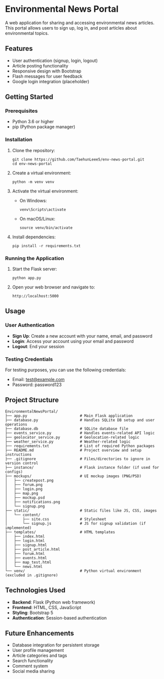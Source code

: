 # Environmental News Portal

A web application for sharing and accessing environmental news articles. This portal allows users to sign up, log in, and post articles about environmental topics.

## Features

- User authentication (signup, login, logout)
- Article posting functionality
- Responsive design with Bootstrap
- Flash messages for user feedback
- Google login integration (placeholder)

## Getting Started

### Prerequisites

- Python 3.6 or higher
- pip (Python package manager)

### Installation

1. Clone the repository:
   ```
   git clone https://github.com/TaehunLeee5/env-news-portal.git
   cd env-news-portal
   ```

2. Create a virtual environment:
   ```
   python -m venv venv
   ```

3. Activate the virtual environment:
   - On Windows:
     ```
     venv\Scripts\activate
     ```
   - On macOS/Linux:
     ```
     source venv/bin/activate
     ```

4. Install dependencies:
   ```
   pip install -r requirements.txt
   ```

### Running the Application

1. Start the Flask server:
   ```
   python app.py
   ```

2. Open your web browser and navigate to:
   ```
   http://localhost:5000
   ```

## Usage

### User Authentication

- **Sign Up**: Create a new account with your name, email, and password
- **Login**: Access your account using your email and password
- **Logout**: End your session

### Testing Credentials

For testing purposes, you can use the following credentials:
- Email: test@example.com
- Password: password123

## Project Structure

```
EnvironmentalNewsPortal/
├── app.py                        # Main Flask application
├── database.py                   # Handles SQLite DB setup and user operations
├── database.db                   # SQLite database file
├── events_service.py             # Handles events-related API logic
├── geolocator_service.py         # Geolocation-related logic
├── weather_service.py            # Weather-related logic
├── requirements.txt              # List of required Python packages
├── README.md                     # Project overview and setup instructions
├── .gitignore                    # Files/directories to ignore in version control
├── instance/                     # Flask instance folder (if used for configs)
├── mockups/                      # UI mockup images (PNG/PSD)
│   ├── createpost.png
│   ├── forum.png
│   ├── login.png
│   ├── map.png
│   ├── mockup.psd
│   ├── notifications.png
│   └── signup.png
├── static/                       # Static files like JS, CSS, images
│   └── content/
│       ├── site.css              # Stylesheet
│       └── signup.js             # JS for signup validation (if implemented)
├── templates/                    # HTML templates
│   ├── index.html
│   ├── login.html
│   ├── signup.html
│   ├── post_article.html
│   ├── forum.html
│   ├── events.html
│   ├── map_test.html
│   └── news.html
└── venv/                         # Python virtual environment (excluded in .gitignore)

```

## Technologies Used

- **Backend**: Flask (Python web framework)
- **Frontend**: HTML, CSS, JavaScript
- **Styling**: Bootstrap 5
- **Authentication**: Session-based authentication

## Future Enhancements

- Database integration for persistent storage
- User profile management
- Article categories and tags
- Search functionality
- Comment system
- Social media sharing
